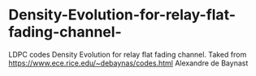 # Density-Evolution-for-relay-flat-fading-channel-
LDPC codes Density Evolution for relay flat fading channel. Taked from https://www.ece.rice.edu/~debaynas/codes.html Alexandre de Baynast 

